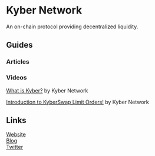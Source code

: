 # Kyber Network

An on-chain protocol providing decentralized liquidity.

## Guides

### Articles



### Videos

[What is Kyber?](https://www.youtube.com/watch?v=Kf6vPyEzCTI) by Kyber Network

[Introduction to KyberSwap Limit Orders!](https://www.youtube.com/watch?v=yuLTiJzHadc) by Kyber Network

## Links

[Website](https://kyber.network/)  
[Blog](https://blog.kyber.network/)  
[Twitter](https://twitter.com/KyberNetwork)

